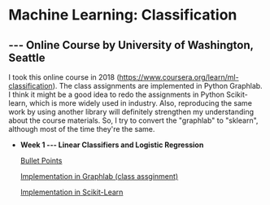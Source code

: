 # Machine Learning: Classification
## --- Online Course by University of Washington, Seattle 


I took this online course in 2018 (https://www.coursera.org/learn/ml-classification). The class assignments are implemented in Python Graphlab. I think it might be a good idea to redo the assignments in Python Scikit-learn, which is more widely used in industry. Also, reproducing the same work by using another library will definitely strengthen my understanding about the course materials. So, I try to convert the "graphlab" to "sklearn", although most of the time they're the same.


- **Week 1 --- Linear Classifiers and Logistic Regression**

  [Bullet Points]()
  
  [Implementation in Graphlab (class assginment)]()
  
  [Implementation in Scikit-Learn]()
